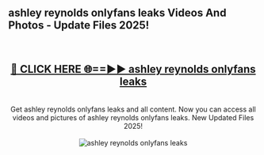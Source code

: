 <h2>ashley reynolds onlyfans leaks Videos And Photos - Update Files 2025!</h2>
<br>
<div align="center">
<h2><a href="https://linkcuts.com/hfmhzwbr" rel="nofollow">🔴 CLICK HERE 🌐==►► ashley reynolds onlyfans leaks</a></h2>
<br>
Get ashley reynolds onlyfans leaks and all content. Now you can access all videos and pictures of ashley reynolds onlyfans leaks. New Updated Files 2025!
<br>
<br>
<a href="https://linkcuts.com/hfmhzwbr" rel="nofollow" data-target="animated-image.originalLink"><img src="https://i.ibb.co.com/WyWwxjT/player-gif2.gif" alt="ashley reynolds onlyfans leaks" style="max-width: 100%; display: inline-block;" data-target="animated-image.originalImage"></a>
</div>
<br>